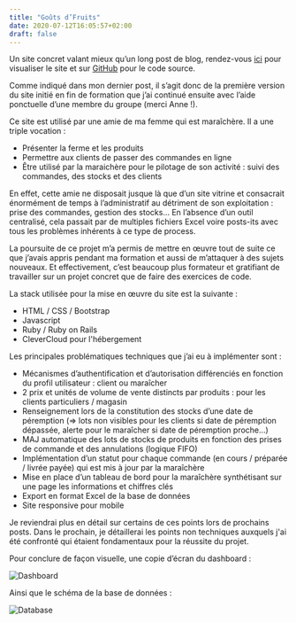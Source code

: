```yaml
---
title: "Goûts d’Fruits"
date: 2020-07-12T16:05:57+02:00
draft: false
---
```


Un site concret valant mieux qu’un long post de blog, rendez-vous [ici](https://www.goutsdfruits.fr) pour visualiser le site et sur [GitHub](https://github.com/VincentGuilleux/goutsdfruits) pour le code source.

Comme indiqué dans mon dernier post, il s’agit donc de la première version du site initié en fin de formation que j’ai continué ensuite avec l’aide ponctuelle d’une membre du groupe (merci Anne !).

Ce site est utilisé par une amie de ma femme qui est maraîchère. Il a une triple vocation :
* Présenter la ferme et les produits
* Permettre aux clients de passer des commandes en ligne
* Être utilisé par la maraichère pour le pilotage de son activité : suivi des commandes, des stocks et des clients

En effet, cette amie ne disposait jusque là que d’un site vitrine et consacrait énormément de temps à l’administratif au détriment de son exploitation : prise des commandes, gestion des stocks… En l’absence d’un outil centralisé, cela passait par de multiples fichiers Excel voire posts-its avec tous les problèmes inhérents à ce type de process.

La poursuite de ce projet m’a permis de mettre en œuvre tout de suite ce que j’avais appris pendant ma formation et aussi de m’attaquer à des sujets nouveaux. Et effectivement, c’est beaucoup plus formateur et gratifiant de travailler sur un projet concret que de faire des exercices de code.

La stack utilisée pour la mise en œuvre du site est la suivante :
* HTML / CSS / Bootstrap
* Javascript
* Ruby / Ruby on Rails
* CleverCloud pour l'hébergement

Les principales problématiques techniques que j’ai eu à implémenter sont :
* Mécanismes d’authentification et d’autorisation différenciés en fonction du profil utilisateur : client ou maraîcher
* 2 prix et unités de volume de vente distincts par produits : pour les clients particuliers / magasin
* Renseignement lors de la constitution des stocks d’une date de péremption (=> lots non visibles pour les clients si date de péremption dépassée, alerte pour le maraîcher si date de péremption proche…)
* MAJ automatique des lots de stocks de produits en fonction des prises de commande et des annulations (logique FIFO)
* Implémentation d’un statut pour chaque commande (en cours / préparée / livrée payée) qui est mis à jour par la maraîchère
* Mise en place d’un tableau de bord pour la maraîchère synthétisant sur une page les informations et chiffres clés
* Export en format Excel de la base de données
* Site responsive pour mobile

Je reviendrai plus en détail sur certains de ces points lors de prochains posts. Dans le prochain, je détaillerai les points non techniques auxquels j'ai été confronté qui étaient fondamentaux pour la réussite du projet.


Pour conclure de façon visuelle, une copie d’écran du dashboard :

![Dashboard](/post4/dashboard.png)

Ainsi que le schéma de la base de données :


![Database](/post4/database.png)
